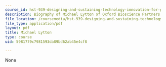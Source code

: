 ```yaml
---
course_id: hst-939-designing-and-sustaining-technology-innovation-for-global-health-practice-spring-2008
description: Biography of Michael Lytton of Oxford Bioscience Partners.
file_location: /coursemedia/hst-939-designing-and-sustaining-technology-innovation-for-global-health-practice-spring-2008/5981779c7981593da89bd62ab45e4cf8_michael_bio.pdf
file_type: application/pdf
layout: pdf
title: Michael Lytton
type: course
uid: 5981779c7981593da89bd62ab45e4cf8

---
```

None